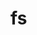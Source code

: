# fs

<script>
   // no style="display: none;"
 </script>
 
 
<script style="display: none">
   // style="display: none;"
 </script>
 
